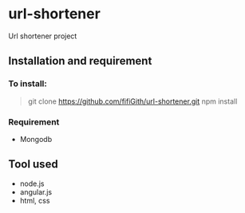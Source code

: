 # url-shortener
Url shortener project

## Installation and requirement

### To install:
> git clone https://github.com/fifiGith/url-shortener.git
> npm install

### Requirement
- Mongodb

## Tool used
- node.js
- angular.js
- html, css
